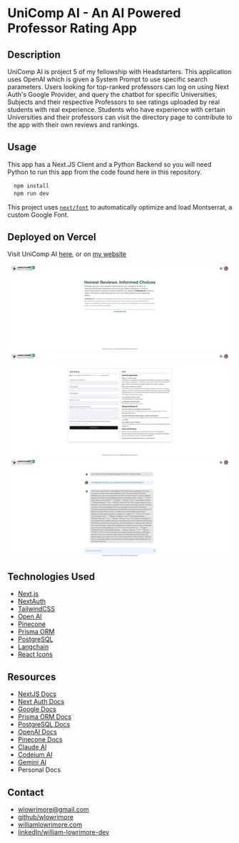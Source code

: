 # UniComp AI - An AI Powered Professor Rating App

## Description

UniComp AI is project 5 of my fellowship with Headstarters. This application uses OpenAI which is given a System Prompt to use specific search parameters. Users looking for top-ranked professors can log on using Next Auth's Google Provider, and query the chatbot for specific Universities, Subjects and their respective Professors to see ratings uploaded by real students with real experience. Students who have experience with certain Universities and their professors can visit the directory page to contribute to the app with their own reviews and rankings.

## Usage

This app has a Next.JS Client and a Python Backend so you will need Python to run this app from the code found here in this repository.

```bash
  npm install
  npm run dev
```

This project uses [`next/font`](https://nextjs.org/docs/basic-features/font-optimization) to automatically optimize and load Montserrat, a custom Google Font.

## Deployed on Vercel

Visit UniComp AI [here](https://memoize-six.vercel.app/),
or on [my website](http://www.williamlowrimore.com)

<img src="public/screenshots/home.webp" alt="William Lowrimore">
<img src="public/screenshots/form.webp" alt="William Lowrimore">
<img src="public/screenshots/chat.webp" alt="William Lowrimore">

## Technologies Used

- [Next.js](https://nextjs.org)
- [NextAuth](https://nextauth.com)
- [TailwindCSS](https://tailwindcss.com)
- [Open AI](https://platform.openai.com)
- [Pinecone](https://www.pinecone.io)
- [Prisma ORM](https://www.prisma.io)
- [PostgreSQL](https://www.postgresql.org)
- [Langchain](NPM)
- [React Icons](NPM)

## Resources

- [NextJS Docs](https://https://nextjs.org/docs)
- [Next Auth Docs](https://https:nextauth.com/docs)
- [Google Docs](https://docs.google.com)
- [Prisma ORM Docs](https://www.prisma.io/docs)
- [PostgreSQL Docs](https://www.postgresql.org/developer)
- [OpenAI Docs](https://platform.openai/docs)
- [Pinecone Docs](https://docs.pinecone.io)
- [Claude AI](https://claude.ai)
- [Codeium AI](https://codeium.com)
- [Gemini AI](https://gemini.google.com)
- Personal Docs

## Contact

- [wlowrimore@gmail.com](mailto://wlowrimore@gmail.com)
- [github/wlowrimore](https://github.com/wlowrimore)
- [williamlowrimore.com](http://williamlowrimore.com)
- [linkedIn/william-lowrimore-dev](https://linkedin.com/in/william-lowrimore-dev)
